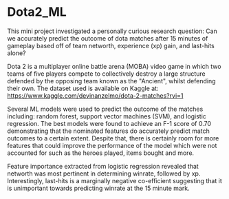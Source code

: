 # Dota2_ML
This mini project investigated a personally curious research question: Can we accurately predict the outcome of dota matches after 15 minutes of gameplay based off of team networth, experience (xp) gain, and last-hits alone? 

Dota 2 is a multiplayer online battle arena (MOBA) video game in which two teams of five players compete to collectively destroy a large structure defended by the opposing team known as the "Ancient", whilst defending their own. The dataset used is available on Kaggle at: https://www.kaggle.com/devinanzelmo/dota-2-matches?rvi=1

Several ML models were used to predict the outcome of the matches including: random forest, support vector machines (SVM), and logistic regression. The best models were found to achieve an F-1 score of 0.70 demonstrating that the nominated features do accurately predict match outcomes to a certain extent. Despite that, there is certainly room for more features that could improve the performance of the model which were not accounted for such as the heroes played, items bought and more. 

Feature importance extracted from logistic regression revealed that networth was most pertinent in determining winrate, followed by xp. Interestingly, last-hits is a marginally negative co-efficient suggesting that it is unimportant towards predicting winrate at the 15 minute mark.  
